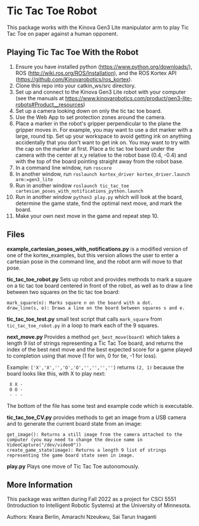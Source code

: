 # Tic Tac Toe Robot
This package works with the Kinova Gen3 Lite manipulator arm to play Tic Tac Toe on paper against a human opponent.

## Playing Tic Tac Toe With the Robot
1. Ensure you have installed python (https://www.python.org/downloads/), ROS (http://wiki.ros.org/ROS/Installation), and the ROS Kortex API (https://github.com/Kinovarobotics/ros_kortex).
2. Clone this repo into your catkin_ws/src directory.
3. Set up and connect to the Kinova Gen3 Lite robot with your computer (see the manuals at https://www.kinovarobotics.com/product/gen3-lite-robots#Product__resources)
4. Set up a camera looking down on only the tic tac toe board.
5. Use the Web App to set protection zones around the camera.
6. Place a marker in the robot's gripper perpendicular to the plane the gripper moves in. For example, you may want to use a dot marker with a large, round tip. Set up your workspace to avoid getting ink on anything accidentally that you don't want to get ink on. You may want to try with the cap on the marker at first. Place a tic tac toe board under the camera with the center at x,y relative to the robot base (0.4, -0.4) and with the top of the board pointing straight away from the robot base.
7. In a command line window, run `roscore`
8. In another window, run `roslaunch kortex_driver kortex_driver.launch arm:=gen3_lite`
9. Run in another window `roslaunch tic_tac_toe cartesian_poses_with_notifications_python.launch`
10. Run in another window `python3 play.py` which will look at the board, determine the game state, find the optimal next move, and mark the board.
11. Make your own next move in the game and repeat step 10.

## Files
**example_cartesian_poses_with_notifications.py** is a modified version of one of the kortex_examples, but this version allows the user to enter a cartesian pose in the command line, and the robot arm will move to that pose.

**tic_tac_toe_robot.py** Sets up robot and provides methods to mark a square on a tic tac toe board centered in front of the robot, as well as to draw a line between two squares on the tic tac toe board: 

    mark_square(n): Marks square n on the board with a dot.
    draw_line(s, e): Draws a line on the board between squares s and e.
   
**tic_tac_toe_test.py** small test script that calls `mark_square` from `tic_tac_toe_robot.py` in a loop to mark each of the 9 squares.

**next_move.py** Provides a method `get_best_move(board)` which takes a length 9 list of strings representing a Tic Tac Toe board, and returns the index of the best next move and the best expected score for a game played to completion using that move (1 for win, 0 for tie, -1 for loss).

Example: `['X','X','','O','O','','','','']` returns `(2, 1)` because the board looks like this, with X to play next:

```
 X X -
 O O -
 - - -
```
 
The bottom of the file has some test and example code which is executable.

**tic_tac_toe_CV.py** provides methods to get an image from a USB camera and to generate the current board state from an image:

    get_image(): Returns a still image from the camera attached to the computer (you may need to change the device name in VideoCapture("/dev/video0"))
    create_game_state(image): Returns a length 9 list of strings representing the game board state seen in image.

**play.py** Plays one move of Tic Tac Toe autonomously.

## More Information
This package was written during Fall 2022 as a project for CSCI 5551 (Introduction to Intelligent Robotic Systems) at the University of Minnesota.

Authors: Keara Berlin, Amarachi Nzeukwu, Sai Tarun Inaganti
